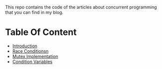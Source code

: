 This repo contains the code of the articles about concurrent programming that you can find in my blog.

# Table Of Content

* [Introduction](http://papermint-designs.com/dmo-blog/2021-01-concurrency--introduction)
* [Race Conditionsn](http://papermint-designs.com/dmo-blog/2021-02-concurrency--race-conditions)
* [Mutex Implementation](http://papermint-designs.com/dmo-blog/2021-02-concurrency--mutex-and-futex)
* [Condition Variables](http://papermint-designs.com/dmo-blog/2021-02-concurrency--condition-variables)


